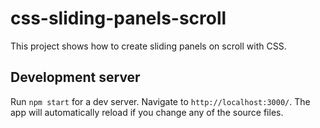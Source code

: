 # css-sliding-panels-scroll

This project shows how to create sliding panels on scroll with CSS.

## Development server

Run `npm start` for a dev server. Navigate to `http://localhost:3000/`. The app will automatically reload if you change any of the source files.
